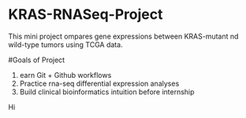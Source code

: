 # KRAS-RNASeq-Project
This mini project ompares gene expressions between KRAS-mutant nd wild-type tumors using TCGA data.

#Goals of Project 
1) earn Git + Github workflows 
2) Practice rna-seq differential expression analyses
3) Build clinical bioinformatics intuition before internship 

Hi